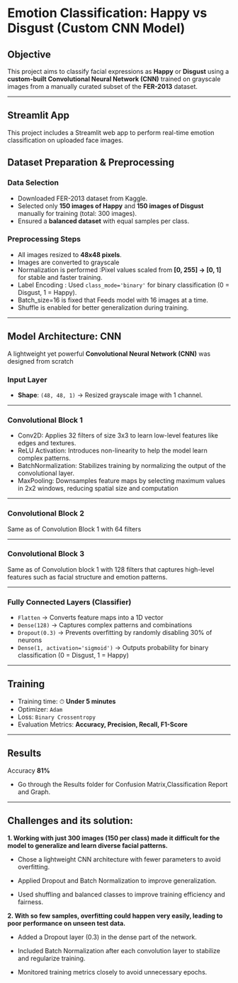 #  Emotion Classification: Happy vs Disgust (Custom CNN Model)

##  Objective
This project aims to classify facial expressions as **Happy** or **Disgust** using a **custom-built Convolutional Neural Network (CNN)** trained on grayscale images from a manually curated subset of the **FER-2013** dataset.

---
## Streamlit App
This project includes a Streamlit web app to perform real-time emotion classification on uploaded face images.

##  Dataset Preparation & Preprocessing

###  Data Selection
- Downloaded FER-2013 dataset from Kaggle.
- Selected only **150 images of Happy** and **150 images of Disgust** manually for training (total: 300 images).
- Ensured a **balanced dataset** with equal samples per class.

### Preprocessing Steps

- All images resized to **48x48 pixels**. 
- Images are converted to grayscale 
- Normalization is performed  :Pixel values scaled from **[0, 255] → [0, 1]** for stable and faster training. 
- Label Encoding : Used `class_mode='binary'` for binary classification (0 = Disgust, 1 = Happy). 
- Batch_size=16 is fixed that Feeds model with 16 images at a time. 
- Shuffle is enabled for better generalization during training. 


---

##  Model Architecture:  CNN

A lightweight yet powerful **Convolutional Neural Network (CNN)** was designed from scratch

###  Input Layer
- **Shape**: `(48, 48, 1)` → Resized grayscale image with 1 channel.

---

###  Convolutional Block 1

- Conv2D: Applies 32 filters of size 3x3 to learn low-level features like edges and textures.
-  ReLU Activation: Introduces non-linearity to help the model learn complex patterns.
-   BatchNormalization: Stabilizes training by normalizing the output of the convolutional layer.
-    MaxPooling: Downsamples feature maps by selecting maximum values in 2x2 windows, reducing spatial size and computation

---

###  Convolutional Block 2
Same as of Convolution Block 1 with 64 filters

---

###  Convolutional Block 3
Same as of Convolution block 1 with 128 filters that captures high-level features such as facial structure and emotion patterns.

---

###  Fully Connected Layers (Classifier)
- `Flatten` → Converts feature maps into a 1D vector
- `Dense(128)` → Captures complex patterns and combinations
- `Dropout(0.3)` → Prevents overfitting by randomly disabling 30% of neurons
- `Dense(1, activation='sigmoid')` → Outputs probability for binary classification (0 = Disgust, 1 = Happy)

---

##  Training

- Training time: ⏱ **Under 5 minutes**
- Optimizer: `Adam`
- Loss: `Binary Crossentropy`
- Evaluation Metrics: **Accuracy, Precision, Recall, F1-Score**

---

##  Results

Accuracy **81%**
- Go through the Results folder for Confusion Matrix,Classification Report and Graph.

---

## Challenges and its solution:
**1. Working with just 300 images (150 per class) made it difficult for the model to generalize and learn diverse facial patterns.**

- Chose a lightweight CNN architecture with fewer parameters to avoid overfitting.

- Applied Dropout and Batch Normalization to improve generalization.

- Used shuffling and balanced classes to improve training efficiency and fairness.

**2. With so few samples, overfitting could happen very easily, leading to poor performance on unseen test data.**

- Added a Dropout layer (0.3) in the dense part of the network.

- Included Batch Normalization after each convolution layer to stabilize and regularize training.

- Monitored training metrics closely to avoid unnecessary epochs.

